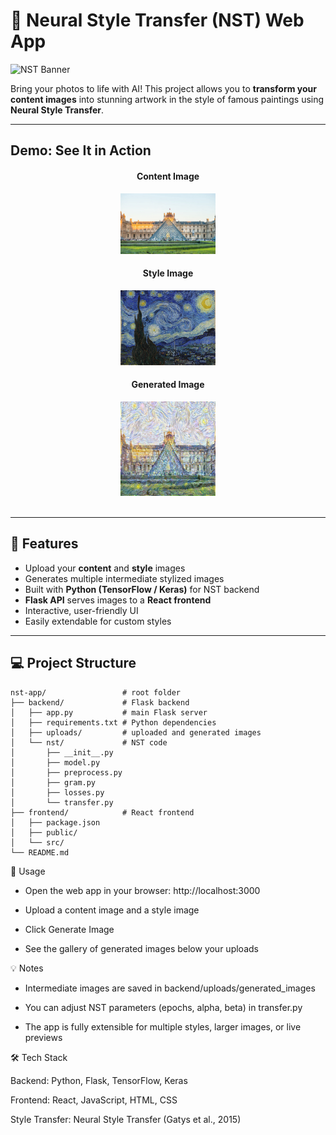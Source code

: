 # 🎨 Neural Style Transfer (NST) Web App

![NST Banner](https://user-images.githubusercontent.com/your-image-placeholder/nst-banner.png)

Bring your photos to life with AI! This project allows you to **transform your content images** into stunning artwork in the style of famous paintings using **Neural Style Transfer**.  

---

## **Demo: See It in Action**

<div align="center">
  <h4>Content Image</h4>
  <img src="https://github.com/Iyed0092/StealStyle-webapp/raw/main/backend/uploads/louvre.jpg" width="30%" alt="Content Image" />

  <h4>Style Image</h4>
  <img src="https://github.com/Iyed0092/StealStyle-webapp/raw/main/backend/uploads/starry_night.jpg" width="30%" alt="Style Image" />

  <h4>Generated Image</h4>
  <img src="https://github.com/Iyed0092/StealStyle-webapp/raw/main/backend/uploads/generated_images/generated_1000.png" width="30%" alt="NST Example" />
</div>


<br/>

---

## **🚀 Features**

- Upload your **content** and **style** images
- Generates multiple intermediate stylized images
- Built with **Python (TensorFlow / Keras)** for NST backend
- **Flask API** serves images to a **React frontend**
- Interactive, user-friendly UI
- Easily extendable for custom styles

---

## **💻 Project Structure**

```text
nst-app/                 # root folder
├── backend/             # Flask backend
│   ├── app.py           # main Flask server
│   ├── requirements.txt # Python dependencies
│   ├── uploads/         # uploaded and generated images
│   └── nst/             # NST code
│       ├── __init__.py
│       ├── model.py
│       ├── preprocess.py
│       ├── gram.py
│       ├── losses.py
│       └── transfer.py
├── frontend/            # React frontend
│   ├── package.json
│   ├── public/
│   └── src/
└── README.md

```

🎯 Usage

- Open the web app in your browser: http://localhost:3000

- Upload a content image and a style image

- Click Generate Image

- See the gallery of generated images below your uploads

💡 Notes

- Intermediate images are saved in backend/uploads/generated_images

- You can adjust NST parameters (epochs, alpha, beta) in transfer.py

- The app is fully extensible for multiple styles, larger images, or live previews

🛠 Tech Stack

Backend: Python, Flask, TensorFlow, Keras

Frontend: React, JavaScript, HTML, CSS

Style Transfer: Neural Style Transfer (Gatys et al., 2015)